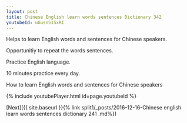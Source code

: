 ```yaml
---
layout: post
title: Chinese English learn words sentences Dictionary 342 
youtubeId: uGusn515xRI
---
```

 
 
Helps to learn English words and sentences for Chinese speakers.

Opportunitiy to repeat the words sentences. 

Practice English language. 
 
10 minutes practice every day. 
 
How to learn English words and sentences for Chinese speakers 
 
{% include youtubePlayer.html id=page.youtubeId %}
 
 
[Next]({{ site.baseurl }}{% link  split1/_posts/2016-12-16-Chinese english learn words sentences dictionary 241 .md%})
 
